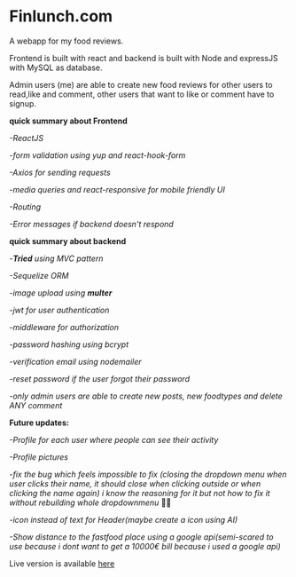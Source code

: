 # Finlunch.com

A webapp for my food reviews.

Frontend is built with react and backend is built with Node and expressJS with MySQL as database.

Admin users (me) are able to create new food reviews for other users to read,like and comment, other users that want to like or comment have to signup.

**quick summary about Frontend**

*-ReactJS*

*-form validation using yup and react-hook-form*

*-Axios for sending requests*

*-media queries and react-responsive for mobile friendly UI*

*-Routing*

*-Error messages if backend doesn't respond*


**quick summary about backend**

*-**Tried** using MVC pattern*

*-Sequelize ORM*

*-image upload using **multer***

*-jwt for user authentication*

*-middleware for authorization*

*-password hashing using bcrypt*

*-verification email using nodemailer*

*-reset password if the user forgot their password*

*-only admin users are able to create new posts, new foodtypes and delete ANY comment*



**Future updates:**

*-Profile for each user where people can see their activity*

*-Profile pictures*

*-fix the bug which feels impossible to fix (closing the dropdown menu when user clicks their name, it should close when clicking outside or when clicking the name again) i know the reasoning for it but not how to fix it without rebuilding whole dropdownmenu* 🤷‍♂️

*-icon instead of text for Header(maybe create a icon using AI)*

*-Show distance to the fastfood place using a google api(semi-scared to use because i dont want to get a 10000€ bill because i used a google api)*

Live version is available [here](65a30694389b9c0a1f9b5555--regal-cuchufli-0486a5.netlify.app)


